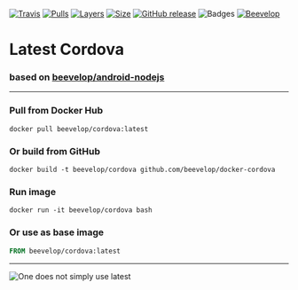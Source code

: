 [![Travis](https://shields.beevelop.com/travis/beevelop/docker-cordova.svg?style=flat-square)](https://travis-ci.org/beevelop/docker-cordova)
[![Pulls](https://shields.beevelop.com/docker/pulls/beevelop/cordova.svg?style=flat-square)](https://links.beevelop.com/d-cordova)
[![Layers](https://shields.beevelop.com/docker/image/layers/beevelop/cordova/latest.svg?style=flat-square)](https://links.beevelop.com/d-cordova)
[![Size](https://shields.beevelop.com/docker/image/size/beevelop/cordova/latest.svg?style=flat-square)](https://links.beevelop.com/d-cordova)
[![GitHub release](https://shields.beevelop.com/github/release/beevelop/docker-cordova.svg?style=flat-square)](https://github.com/beevelop/docker-cordova/releases)
![Badges](https://shields.beevelop.com/badge/badges-7-brightgreen.svg?style=flat-square)
[![Beevelop](https://links.beevelop.com/honey-badge)](https://beevelop.com)

# Latest Cordova
### based on [beevelop/android-nodejs](https://github.com/beevelop/docker-android-nodejs)
----
### Pull from Docker Hub
```
docker pull beevelop/cordova:latest
```

### Or build from GitHub
```
docker build -t beevelop/cordova github.com/beevelop/docker-cordova
```

### Run image
```
docker run -it beevelop/cordova bash
```

### Or use as base image
```Dockerfile
FROM beevelop/cordova:latest
```

----

![One does not simply use latest](https://i.imgflip.com/1fgwxr.jpg)
